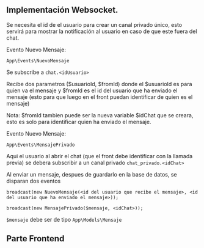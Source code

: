 ## Implementación Websocket.

Se necesita el id de el usuario para crear un canal privado único, esto servirá para mostrar la notificación al usuario en caso de que este fuera del chat.

Evento Nuevo Mensaje:

```
App\Events\NuevoMensaje
```

Se subscribe a `chat.<idUsuario>`

Recibe dos parametros ($usuarioId, $fromId) donde el $usuarioId es para quien va el mensaje y $fromId es el id del usuario que ha enviado el mensaje (esto para que luego en el front puedan identificar de quien es el mensaje)

Nota: $fromId tambien puede ser la nueva variable $idChat que se creara, esto es solo para identificar quien ha enviado el mensaje.

Evento Nuevo Mensaje:

```
App\Events\MensajePrivado
```

Aqui el usuario al abrir el chat (que el front debe identificar con la llamada previa) se debera subscribir a un canal privado `chat_privado.<idChat>`

Al enviar un mensaje, despues de guardarlo en la base de datos, se disparan dos eventos

```
broadcast(new NuevoMensaje(<id del usuario que recibe el mensaje>, <id del usuario que ha enviado el mensaje>));

broadcast(new MensajePrivado($mensaje, <idChat>));
```

`$mensaje` debe ser de tipo `App\Models\Mensaje`

## Parte Frontend
